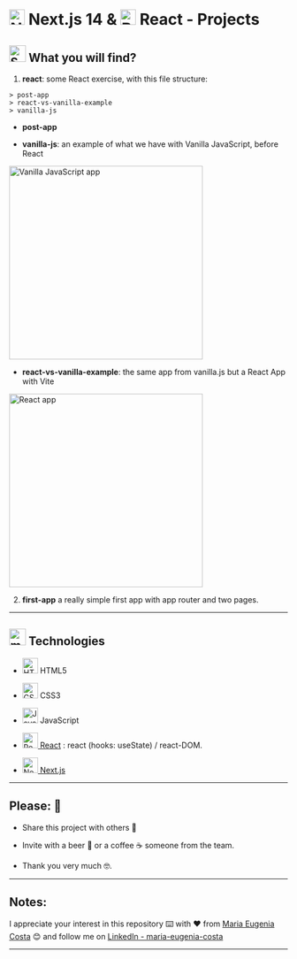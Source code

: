 # <img width="28" height="28" src="https://img.icons8.com/fluency-systems-regular/28/nextjs.png" alt="Next.js icon"/> Next.js 14 & <img width="28" height="28" src="https://img.icons8.com/office/28/react.png" alt="React icon"/>  React - Projects

## <img width="30" height="30" src="https://img.icons8.com/3d-fluency/30/search.png" alt="Search"/>   What you will find?

1. **react**: some React exercise, with this file structure:

```
> post-app
> react-vs-vanilla-example
> vanilla-js
```

- **post-app**

- **vanilla-js**: an example of what we have with Vanilla JavaScript, before React

<img src="https://github.com/eugenia1984/react-and-nextjs-projects/assets/72580574/560f0949-bd73-4325-b6b0-4b1e359e2aa5" width="350px"  alt="Vanilla JavaScript app"/>


- **react-vs-vanilla-example**: the same app from vanilla.js but a React App with Vite

<img src="https://github.com/eugenia1984/react-and-nextjs-projects/assets/72580574/2d142d9a-0bed-4583-bc9e-57e7596364c6" width="350px"  alt="React app"/>
 


2. **first-app** a really simple first app with app router and two pages.


---


## <img width="30" height="30" src="https://img.icons8.com/cotton/30/monitor--v1.png" alt="monitor"/> Technologies

- <img width="28" height="28" src="https://img.icons8.com/color/28/html-5--v1.png" alt="HTML5 icon"/> HTML5

- <img width="28" height="28" src="https://img.icons8.com/color/28/css3.png" alt="CSS3 icon"/> CSS3

- <img width="28" height="28" src="https://img.icons8.com/color/28/javascript.png" alt="JavaScript icon"/> JavaScript

- [<img width="28" height="28" src="https://img.icons8.com/office/28/react.png" alt="React icon"/> React](https://react.dev/) : react (hooks: useState) / react-DOM.

- [<img width="28" height="28" src="https://img.icons8.com/fluency-systems-regular/28/nextjs.png" alt="Next.js icon"/> Next.js](https://nextjs.org/)



---


## Please: 🎁

* Share this project with others 📢

* Invite with a beer 🍺 or a coffee ☕ someone from the team. 

* Thank you very much 🤓.

---

## Notes:

I appreciate your interest in this repository ⌨️ with ❤️ from [Maria Eugenia Costa](https://github.com/eugenia1984) 😊 and follow me on [LinkedIn - maria-eugenia-costa](https://www.linkedin.com/in/maria-eugenia-costa/)


---

